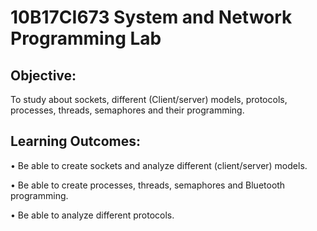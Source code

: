 # 10B17CI673 System  and Network Programming Lab
## Objective: 
To study about sockets, different (Client/server) models, protocols, processes, threads, semaphores and their programming.

## Learning Outcomes: 
•	Be able to create sockets and analyze different (client/server) models.

•	Be able to create processes, threads, semaphores and Bluetooth programming.

•	Be able to analyze different protocols.

